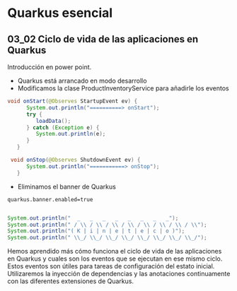 # Quarkus esencial
## 03_02 Ciclo de vida de las aplicaciones en Quarkus

Introducción en power point.

* Quarkus está arrancado en modo desarrollo
* Modificamos la clase ProductInventoryService para añadirle los eventos 
  
```java
void onStart(@Observes StartupEvent ev) {
      System.out.println("==========> onStart");
      try {
         loadData();
      } catch (Exception e) {
         System.out.println(e);
      }
   }

```

```java
 void onStop(@Observes ShutdownEvent ev) {
      System.out.println("===========> onStop");
   }

```

* Eliminamos el banner de Quarkus

```properties
quarkus.banner.enabled=true
```

```java

System.out.println("  _   _   _   _   _   _   _   _");
System.out.println(" / \\ / \\ / \\ / \\ / \\ / \\ / \\ / \\");
System.out.println("( K | i | n | e | t | e | c | o )");
System.out.println(" \\_/ \\_/ \\_/ \\_/ \\_/ \\_/ \\_/ \\_/");

```

Hemos aprendido más cómo funciona el ciclo de vida de las aplicaciones en Quarkus y cuales son los eventos que se ejecutan
en ese mismo ciclo. Estos eventos son útiles para tareas de configuración del estato inicial.
Utilizaremos la inyección de dependencias y las anotaciones continuamente con las diferentes extensiones de Quarkus.

